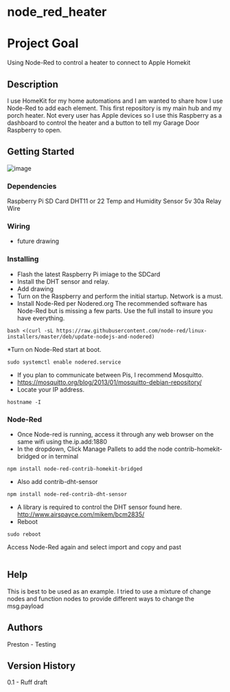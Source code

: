 # node_red_heater



# Project Goal

Using Node-Red to control a heater to connect to Apple Homekit

## Description

I use HomeKit for my home automations and I am wanted to share how I use Node-Red to add each element. This first repository is my main hub and my porch heater. Not every user has Apple devices so I use this Raspberry as a dashboard to control the heater and a button to tell my Garage Door Raspberry to open.

## Getting Started


![image](https://user-images.githubusercontent.com/97216517/148344058-215eebcf-89ab-4d1f-bc3b-b1bbfe6c1695.jpeg)


### Dependencies

Raspberry Pi
SD Card
DHT11 or 22 Temp and Humidity Sensor
5v 30a Relay
Wire

### Wiring

* future drawing

### Installing

* Flash the latest Raspberry Pi imiage to the SDCard
* Install the DHT sensor and relay.
* Add drawing
* Turn on the Raspberry and perform the initial startup. Network is a must.
* Install Node-Red per Nodered.org The recommended software has Node-Red but is missing a few parts. Use the full install to insure you have everything.
```
bash <(curl -sL https://raw.githubusercontent.com/node-red/linux-installers/master/deb/update-nodejs-and-nodered)
```
*Turn on Node-Red start at boot.
```
sudo systemctl enable nodered.service
```
* If you plan to communicate between Pis, I recommend Mosquitto.
* https://mosquitto.org/blog/2013/01/mosquitto-debian-repository/
* Locate your IP address.
```
hostname -I
```
### Node-Red
* Once Node-red is running, access it through any web browser on the same wifi using the.ip.add:1880
* In the dropdown, Click Manage Pallets to add the node contrib-homekit-bridged or in terminal
```
npm install node-red-contrib-homekit-bridged
```
* Also add contrib-dht-sensor
```
npm install node-red-contrib-dht-sensor
```
* A library is required to control the DHT sensor found here. http://www.airspayce.com/mikem/bcm2835/
* Reboot
```
sudo reboot
```
Access Node-Red again and select import and copy and past
```

```


## Help

This is best to be used as an example. I tried to use a mixture of change nodes and function nodes to provide different ways to change the msg.payload

## Authors

Preston - Testing


## Version History

0.1 - Ruff draft
